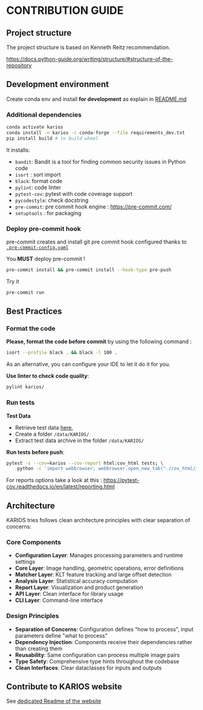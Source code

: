 # CONTRIBUTION GUIDE

## Project structure

The project structure is based on Kenneth Reitz recommendation.

https://docs.python-guide.org/writing/structure/#structure-of-the-repository

## Development environment

Create conda env and install **for development** as explain in [README.md](README.md#environment-setup)

### Additional dependencies

```bash
conda activate karios
conda install -n karios -c conda-forge --file requirements_dev.txt
pip install build # to build wheel
```

It installs: 
- `bandit`: Bandit is a tool for finding common security issues in Python code 
- `isort` : sort import
- `black`: format code
- `pylint`: code linter
- `pytest-cov`: pytest with code coverage support
- `pycodestyle`: check docstring
- `pre-commit`: pre commit hook engine : https://pre-commit.com/
- `setuptools` : for packaging

### Deploy pre-commit hook

pre-commit creates and install git pre commit hook configured thanks to [`.pre-commit-config.yaml`](.pre-commit-config.yaml)

You **MUST** deploy pre-commit !

```bash
pre-commit install && pre-commit install --hook-type pre-push
```

Try it

```bash
pre-commit run
```

## Best Practices

### Format the code

**Please, format the code before commit** by using the following command :

```bash
isort --profile black . && black -l 100 .
```

As an alternative, you can configure your IDE to let it do it for you.

**Use linter to check code quality**:

```bash
pylint karios/
```

### Run tests

**Test Data**

- Retrieve test data [here](**TODO**), 
- Create a folder `/data/KARIOS/` 
- Extract test data archive in the folder `/data/KARIOS/`

**Run tests before push**:

```bash
pytest -s --cov=karios --cov-report html:cov_html tests; \
    python -c 'import webbrowser; webbrowser.open_new_tab("./cov_html/index.html")'
```

For reports options take a look at this : https://pytest-cov.readthedocs.io/en/latest/reporting.html


## Architecture

KARIOS tries follows clean architecture principles with clear separation of concerns:

### Core Components

- **Configuration Layer**: Manages processing parameters and runtime settings
- **Core Layer**: Image handling, geometric operations, error definitions
- **Matcher Layer**: KLT feature tracking and large offset detection
- **Analysis Layer**: Statistical accuracy computation
- **Report Layer**: Visualization and product generation
- **API Layer**: Clean interface for library usage
- **CLI Layer**: Command-line interface

### Design Principles

- **Separation of Concerns**: Configuration defines "how to process", input parameters define "what to process"
- **Dependency Injection**: Components receive their dependencies rather than creating them
- **Reusability**: Same configuration can process multiple image pairs
- **Type Safety**: Comprehensive type hints throughout the codebase
- **Clean Interfaces**: Clear dataclasses for inputs and outputs

## Contribute to KARIOS website

See [dedicated Readme of the website](site/README.md)
